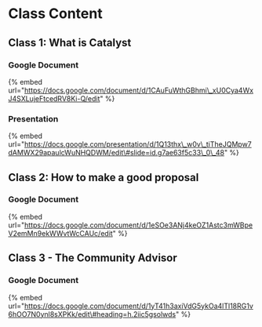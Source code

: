 # Class Content

## Class 1: What is Catalyst

### Google Document

{% embed url="https://docs.google.com/document/d/1CAuFuWthGBhmi\_xU0Cya4WxJ4SXLujeFtcedRV8Ki-Q/edit" %}

### Presentation

{% embed url="https://docs.google.com/presentation/d/1Q13thx\_w0v\_tiTheJQMpw7dAMWX29apaulcWuNHQDWM/edit\#slide=id.g7ae63f5c33\_0\_48" %}

## Class 2: How to make a good proposal

### Google Document

{% embed url="https://docs.google.com/document/d/1eSOe3ANj4keOZ1Astc3mWBpeV2emMn9ekWWvtWcCAUc/edit" %}

## Class 3 - The Community Advisor

### Google Document

{% embed url="https://docs.google.com/document/d/1yT41h3axiVdG5ykOa4lTl18RG1v6hOO7N0ynl8sXPKk/edit\#heading=h.2iic5gsolwds" %}



